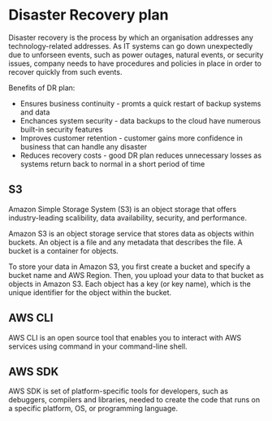 # Disaster Recovery plan

Disaster recovery is the process by which an organisation addresses any technology-related addresses. As IT systems can go down unexpectedly due to unforseen events, such as power outages, natural events, or security issues, company needs to have procedures and policies in place in order to recover quickly from such events.

Benefits of DR plan:
* Ensures business continuity - promts a quick restart of backup systems and data
* Enchances system security - data backups to the cloud have numerous built-in security features
* Improves customer retention - customer gains more confidence in business that can handle any disaster
* Reduces recovery costs - good DR plan reduces unnecessary losses as systems return back to normal in a short period of time

## S3

Amazon Simple Storage System (S3) is an object storage that offers industry-leading scalibility, data availability, security, and performance. 

Amazon S3 is an object storage service that stores data as objects within buckets. An object is a file and any metadata that describes the file. A bucket is a container for objects.

To store your data in Amazon S3, you first create a bucket and specify a bucket name and AWS Region. Then, you upload your data to that bucket as objects in Amazon S3. Each object has a key (or key name), which is the unique identifier for the object within the bucket.

## AWS CLI

AWS CLI is an open source tool that enables you to interact with AWS services using command in your command-line shell. 

## AWS SDK

AWS SDK is set of platform-specific tools for developers, such as debuggers, compilers and libraries, needed to create the code that runs on a specific platform, OS, or programming language.